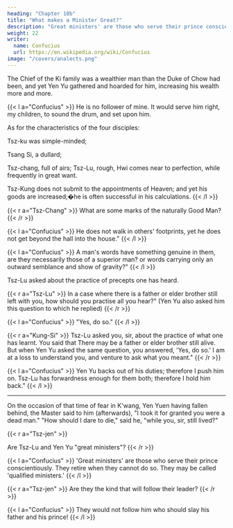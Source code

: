 ```yaml
---
heading: "Chapter 10b"
title: "What makes a Minister Great?"
description: "Great ministers' are those who serve their prince conscientiously. They retire when they cannot do so. They may be called 'qualified ministers.'"
weight: 22
writer:
  name: Confucius
  url: https://en.wikipedia.org/wiki/Confucius
image: "/covers/analects.png"
---
```



The Chief of the Ki family was a wealthier man than the Duke of Chow had been, and yet Yen Yu gathered and hoarded for him, increasing his wealth more and more. 

{{< l a="Confucius" >}}
He is no follower of mine. It would serve him right, my children, to sound the drum, and set upon him.

As for the characteristics of the four disciples:

Tsz-ku was simple-minded; 

Tsang Si, a dullard; 

Tsz-chang, full of airs; Tsz-Lu, rough, Hwi comes near to perfection, while frequently in great want. 

Tsz-Kung does not submit to the appointments of Heaven; and yet his goods are increased;�he is often successful in his calculations.
{{< /l >}}

{{< r a="Tsz-Chang" >}}
What are some marks of the naturally Good Man?
{{< /r >}}


{{< l a="Confucius" >}}
He does not walk in others' footprints, yet he does not get beyond the hall into the house."
{{< /l >}}


{{< l a="Confucius" >}}
A man's words have something genuine in them, are they necessarily those of a superior man? or words carrying only an outward semblance and show of gravity?" 
{{< /l >}}

Tsz-Lu asked about the practice of precepts one has heard. 

{{< r a="Tsz-Lu" >}}
In a case where there is a father or elder brother still left with you, how should you practise all you hear?" (Yen Yu also asked him this question to which he replied)
{{< /r >}} 

{{< l a="Confucius" >}}
"Yes, do so." 
{{< /l >}}


{{< r a="Kung-Si" >}}
Tsz-Lu asked you, sir, about the practice of what one has learnt. You said that There may be a father or elder brother still alive. But when Yen Yu asked the same question, you answered, 'Yes, do so.' I am at a loss to understand you, and venture to ask what you meant." 
{{< /r >}}


{{< l a="Confucius" >}}
Yen Yu backs out of his duties; therefore I push him on. Tsz-Lu has forwardness enough for them both; therefore I hold him back."
{{< /l >}}

---

On the occasion of that time of fear in K'wang, Yen Yuen having fallen behind, the Master said to him (afterwards), "I took it for granted you were a dead man." "How should I dare to die," said he, "while you, sir, still lived?" 


{{< r a="Tsz-jen" >}}
<!-- <div class="right ki-tsz-jen"> -->
Are Tsz-Lu and Yen Yu "great ministers"?
{{< /r >}}


{{< l a="Confucius" >}}
'Great ministers' are those who serve their prince conscientiously. They retire when they cannot do so. They may be called 'qualified ministers.' 
{{< /l >}}

{{< r a="Tsz-jen" >}}
Are they the kind that will follow their leader?
{{< /r >}}


{{< l a="Confucius" >}}
They would not follow him who should slay his father and his prince!
{{< /l >}}

